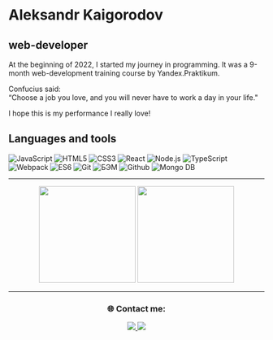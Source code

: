 # Aleksandr Kaigorodov

## web-developer

At the beginning of 2022, I started my journey in programming. It was a 9-month web-development training course by Yandex.Praktikum. 



Confucius said:<br>
“Choose a job you love, and you will never have to work a day in your life."

I hope this is my performance I really love!

## Languages and tools
![JavaScript](https://img.shields.io/badge/JavaScript-24292F?style=for-the-badge&logo=JavaScript)
![HTML5](https://img.shields.io/badge/HTML5-24292F?style=for-the-badge&logo=HTML5)
![CSS3](https://img.shields.io/badge/CSS3-24292F?style=for-the-badge&logo=CSS3)
![React](https://img.shields.io/badge/React-24292F?style=for-the-badge&logo=React)
![Node.js](https://img.shields.io/badge/Node.js-24292F?style=for-the-badge&logo=Node.js)
![TypeScript](https://img.shields.io/badge/TypeScript-24292F?style=for-the-badge&logo=TypeScript)
![Webpack](https://img.shields.io/badge/Webpack-24292F?style=for-the-badge&logo=Webpack)
![ES6](https://img.shields.io/badge/ES6-24292F?style=for-the-badge&logo=ES6)
![Git](https://img.shields.io/badge/Git-24292F?style=for-the-badge&logo=Git)
![БЭМ](https://img.shields.io/badge/БЭМ-24292F?style=for-the-badge&logo=БЭМ)
![Github](https://img.shields.io/badge/Github-24292F?style=for-the-badge&logo=Github)
![Mongo DB](https://img.shields.io/badge/MongoDB-24292F?style=for-the-badge&logo=MongoDB)

------
<div align="center">
  <a href="https://git.io/streak-stats"><img src="https://streak-stats.demolab.com?user=alexs41&theme=tokyonight&border_radius=1&date_formaкак сказал Linus Torvaldst=%5BY%20%5DM%20j" height="190"/></a>
  <img src="https://github-readme-stats.vercel.app/api/top-langs/?username=alexs41&theme=tokyonight&langs_count=8" height="190"/>
</div>
<hr>
<h3 align="center">🌐 Contact me:</h3>
<div align="center">
  <a href="https://www.linkedin.com/in/alexs41/">
    <img src="https://img.shields.io/badge/LinkedIn-blue?logo=linkedin&logoColor=white&style=for-the-badge">
  </a>
  <a href="https://t.me/alexs41">
    <img src="https://img.shields.io/badge/Telegram-blue?logo=telegram&logoColor=white&style=for-the-badge">
  </a>
</div>


<!--
**alexs41/alexs41** is a ✨ _special_ ✨ repository because its `README.md` (this file) appears on your GitHub profile.

Here are some ideas to get you started:

- 🔭 I’m currently working on ...
- 🌱 I’m currently learning ...
- 👯 I’m looking to collaborate on ...
- 🤔 I’m looking for help with ...
- 💬 Ask me about ...
- 📫 How to reach me: ...
- 😄 Pronouns: ...
- ⚡ Fun fact: ...
-->
